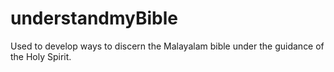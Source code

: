 # understandmyBible
Used to develop ways to discern the Malayalam bible under the guidance of the Holy Spirit.
